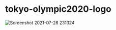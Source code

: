# tokyo-olympic2020-logo
![Screenshot 2021-07-26 231324](https://user-images.githubusercontent.com/40804626/127034844-65cfb185-362b-4108-8eb3-58ac6120e7c9.png)
